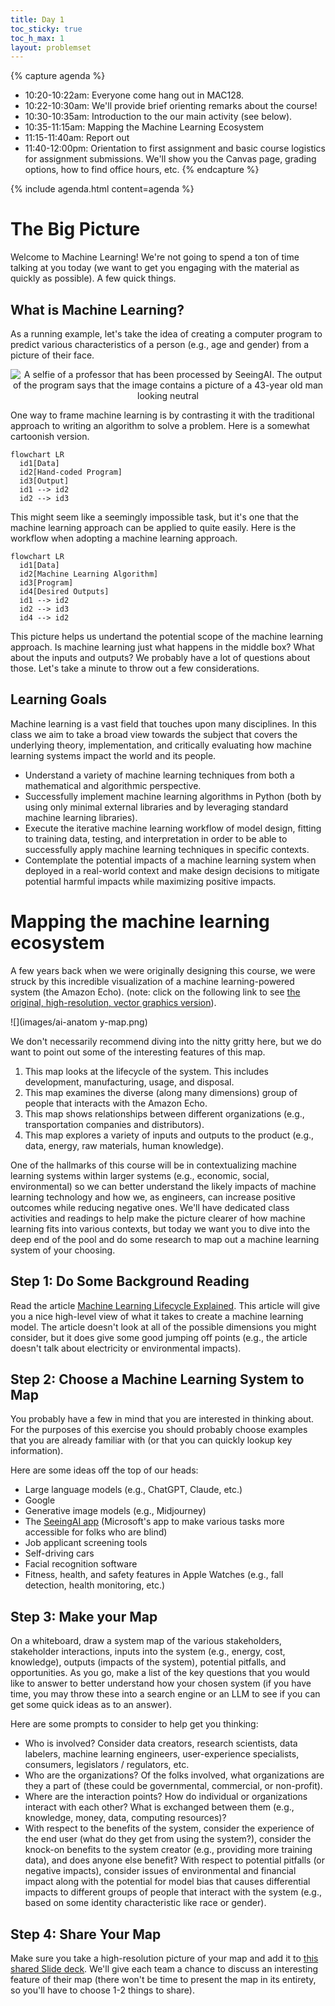 ```yaml
---
title: Day 1
toc_sticky: true 
toc_h_max: 1
layout: problemset
---
```


{% capture agenda %}
* 10:20-10:22am: Everyone come hang out in MAC128.
* 10:22-10:30am: We'll provide brief orienting remarks about the course!
* 10:30-10:35am: Introduction to the our main activity (see below).
* 10:35-11:15am: Mapping the Machine Learning Ecosystem
* 11:15-11:40am: Report out
* 11:40-12:00pm: Orientation to first assignment and basic course logistics for assignment submissions.  We'll show you the Canvas page, grading options, how to find office hours, etc.
{% endcapture %}

{% include agenda.html content=agenda %}

# The Big Picture

Welcome to Machine Learning!  We're not going to spend a ton of time talking at you today (we want to get you engaging with the material as quickly as possible).  A few quick things.

## What is Machine Learning?

As a running example, let's take the idea of creating a computer program to predict various characteristics of a person (e.g., age and gender) from a picture of their face.

<p style="text-align: center;">
<img alt="A selfie of a professor that has been processed by SeeingAI.  The output of the program says that the image contains a picture of a 43-year old man looking neutral" src="images/paulseeingai.jpg"/>
</p>

One way to frame machine learning is by contrasting it with the traditional approach to writing an algorithm to solve a problem.  Here is a somewhat cartoonish version.  

```mermaid!
flowchart LR
  id1[Data]
  id2[Hand-coded Program]
  id3[Output]
  id1 --> id2
  id2 --> id3
```

This might seem like a seemingly impossible task, but it's one that the machine learning approach can be applied to quite easily.  Here is the workflow when adopting a machine learning approach.

```mermaid!
flowchart LR
  id1[Data]
  id2[Machine Learning Algorithm]
  id3[Program]
  id4[Desired Outputs]
  id1 --> id2
  id2 --> id3
  id4 --> id2
```

This picture helps us undertand the potential scope of the machine learning approach.  Is machine learning just what happens in the middle box?  What about the inputs and outputs?  We probably have a lot of questions about those.  Let's take a minute to throw out a few considerations.


## Learning Goals

Machine learning is a vast field that touches upon many disciplines.  In this class we aim to take a broad view towards the subject that covers the underlying theory, implementation, and critically evaluating how machine learning systems impact the world and its people.

* Understand a variety of machine learning techniques from both a mathematical and algorithmic perspective.
* Successfully implement machine learning algorithms in Python (both by using only minimal external libraries and by leveraging standard machine learning libraries).
* Execute the iterative machine learning workflow of model design, fitting to training data, testing, and interpretation in order to be able to successfully apply machine learning techniques in specific contexts.
* Contemplate the potential impacts of a machine learning system when deployed in a real-world context and make design decisions to mitigate potential harmful impacts while maximizing positive impacts.

# Mapping the machine learning ecosystem

A few years back when we were originally designing this course, we were struck by this incredible visualization of a machine learning-powered system (the Amazon Echo).  (note: click on the following link to see [the original, high-resolution, vector graphics version](https://anatomyof.ai/img/ai-anatomy-map.pdf)).

![](images/ai-anatom    y-map.png)

We don't necessarily recommend diving into the nitty gritty here, but we do want to point out some of the interesting features of this map.

1. This map looks at the lifecycle of the system.  This includes development, manufacturing, usage, and disposal.
2. This map examines the diverse (along many dimensions) group of people that interacts with the Amazon Echo.
3. This map shows relationships between different organizations (e.g., transportation companies and distributors).
4. This map explores a variety of inputs and outputs to the product (e.g., data, energy, raw materials, human knowledge).

One of the hallmarks of this course will be in contextualizing machine learning systems within larger systems (e.g., economic, social, environmental) so we can better understand the likely impacts of machine learning technology and how we, as engineers, can increase positive outcomes while reducing negative ones.  We'll have dedicated class activities and readings to help make the picture clearer of how machine learning fits into various contexts, but today we want you to dive into the deep end of the pool and do some research to map out a machine learning system of your choosing.

## Step 1: Do Some Background Reading

Read the article [Machine Learning Lifecycle Explained](https://www.datacamp.com/blog/machine-learning-lifecycle-explained).  This article will give you a nice high-level view of what it takes to create a machine learning model.  The article doesn't look at all of the possible dimensions you might consider, but it does give some good jumping off points (e.g., the article doesn't talk about electricity or environmental impacts).

## Step 2: Choose a Machine Learning System to Map

You probably have a few in mind that you are interested in thinking about. For the purposes of this exercise you should probably choose examples that you are already familiar with (or that you can quickly lookup key information).

Here are some ideas off the top of our heads:
* Large language models (e.g., ChatGPT, Claude, etc.)
* Google
* Generative image models (e.g., Midjourney)
* The [SeeingAI app](https://apps.apple.com/us/app/seeing-ai/id999062298) (Microsoft's app to make various tasks more accessible for folks who are blind)
* Job applicant screening tools
* Self-driving cars
* Facial recognition software
* Fitness, health, and safety features in Apple Watches (e.g., fall detection, health monitoring, etc.)

## Step 3: Make your Map

On a whiteboard, draw a system map of the various stakeholders, stakeholder interactions, inputs into the system (e.g., energy, cost, knowledge), outputs (impacts of the system), potential pitfalls, and opportunities.  As you go, make a list of the key questions that you would like to answer to better understand how your chosen system (if you have time, you may throw these into a search engine or an LLM to see if you can get some quick ideas as to an answer).

Here are some prompts to consider to help get you thinking:
* Who is involved?  Consider data creators, research scientists, data labelers, machine learning engineers, user-experience specialists, consumers, legislators / regulators, etc.
* Who are the organizations? Of the folks involved, what organizations are they a part of (these could be governmental, commercial, or non-profit).
* Where are the interaction points?  How do individual or organizations interact with each other?  What is exchanged between them (e.g., knowledge, money, data, computing resources)?
* With respect to the benefits of the system, consider the experience of the end user (what do they get from using the system?), consider the knock-on benefits to the system creator (e.g., providing more training data), and does anyone else benefit?  With respect to potential pitfalls (or negative impacts), consider issues of environmental and financial impact along with the potential for model bias that causes differential impacts to different groups of people that interact with the system (e.g., based on some identity characteristic like race or gender).

## Step 4: Share Your Map

Make sure you take a high-resolution picture of your map and add it to [this shared Slide deck](https://docs.google.com/presentation/d/1nzF3k-ps9xWlojtOrpTjxBW6dR3eAT3gPl61rK9_QF0/edit?usp=sharing).  We'll give each team a chance to discuss an interesting feature of their map (there won't be time to present the map in its entirety, so you'll have to choose 1-2 things to share).